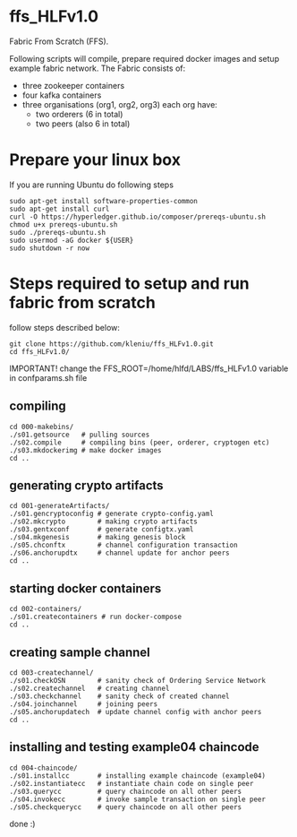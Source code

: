 # ffs_HLFv1.0
Fabric From Scratch (FFS).

Following scripts will compile, prepare required docker images and setup example fabric network. The Fabric consists of:
- three zookeeper containers
- four kafka containers
- three organisations (org1, org2, org3) each org have:
	* two orderers (6 in total)
	* two peers (also 6 in total) 

# Prepare your linux box
If you are running Ubuntu do following steps
```
sudo apt-get install software-properties-common
sudo apt-get install curl
curl -O https://hyperledger.github.io/composer/prereqs-ubuntu.sh
chmod u+x prereqs-ubuntu.sh
sudo ./prereqs-ubuntu.sh
sudo usermod -aG docker ${USER}
sudo shutdown -r now
```

# Steps required to setup and run fabric from scratch
follow steps described below:
```
git clone https://github.com/kleniu/ffs_HLFv1.0.git
cd ffs_HLFv1.0/
```
IMPORTANT! change the FFS_ROOT=/home/hlfd/LABS/ffs_HLFv1.0 variable in confparams.sh file

## compiling
```
cd 000-makebins/
./s01.getsource   # pulling sources  
./s02.compile     # compiling bins (peer, orderer, cryptogen etc)
./s03.mkdockerimg # make docker images
cd ..
```

## generating crypto artifacts 
```
cd 001-generateArtifacts/
./s01.gencryptoconfig # generate crypto-config.yaml
./s02.mkcrypto        # making crypto artifacts
./s03.gentxconf       # generate configtx.yaml
./s04.mkgenesis       # making genesis block
./s05.chconftx        # channel configuration transaction
./s06.anchorupdtx     # channel update for anchor peers
cd ..
``` 

## starting docker containers
```
cd 002-containers/
./s01.createcontainers # run docker-compose 
cd ..
``` 

## creating sample channel
```
cd 003-createchannel/
./s01.checkOSN        # sanity check of Ordering Service Network
./s02.createchannel   # creating channel
./s03.checkchannel    # sanity check of created channel
./s04.joinchannel     # joining peers 
./s05.anchorupdatech  # update channel config with anchor peers
cd ..
```

## installing and testing example04 chaincode
```
cd 004-chaincode/
./s01.installcc       # installing example chaincode (example04)
./s02.instantiatecc   # instantiate chain code on single peer
./s03.querycc         # query chaincode on all other peers
./s04.invokecc        # invoke sample transaction on single peer
./s05.checkquerycc    # query chaincode on all other peers
```

done :)
